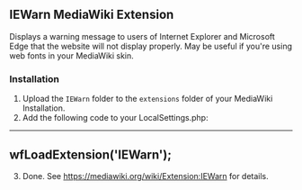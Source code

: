 ## IEWarn MediaWiki Extension

Displays a warning message to users of Internet Explorer and Microsoft Edge that the website will not display properly. May be useful if you're using web fonts in your MediaWiki skin.

### Installation

1. Upload the `IEWarn` folder to the `extensions` folder of your MediaWiki Installation.
2. Add the following code to your LocalSettings.php:
---
wfLoadExtension('IEWarn');
---
3. Done. See https://mediawiki.org/wiki/Extension:IEWarn for details.
